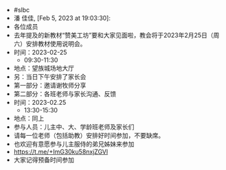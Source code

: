 - #slbc
- 潘 佳佳, [Feb 5, 2023 at 19:03:30]:
- 各位成员
- 去年提及的新教材“赞美工坊”要和大家见面啦，教会将于2023年2月25日（周六）安排教材使用说明会。
- 时间：2023-02-25
    - 09:30-11:30
- 地点：望族城场地大厅
- 另：当日下午安排了家长会
- 第一部分：邀请谢牧师分享
- 第二部分：各班老师与家长沟通、反馈
- 时间：2023-02.25
    - 13:30-15:30
- 地点：同上
- 参与人员：儿主中、大、学龄班老师及家长们
- 请每一位老师（包括助教）安排好时间参加，不要缺席。
- 也欢迎有意愿参与儿主服侍的弟兄姊妹来参加
- https://t.me/+ImG30ku58nxjZGVl
- 大家记得预备时间参加
